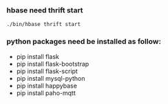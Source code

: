 ### hbase need thrift start
```
./bin/hbase thrift start
```

### python packages need be installed as follow:
* pip install flask
* pip install flask-bootstrap
* pip install flask-script
* pip install mysql-python
* pip install happybase
* pip install paho-mqtt
